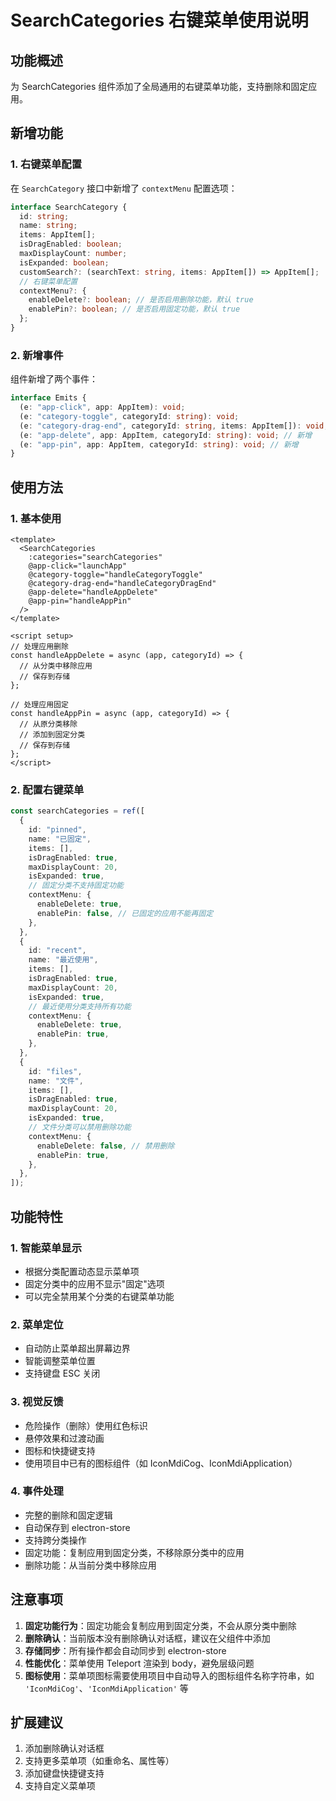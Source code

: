 # SearchCategories 右键菜单使用说明

## 功能概述

为 SearchCategories 组件添加了全局通用的右键菜单功能，支持删除和固定应用。

## 新增功能

### 1. 右键菜单配置

在 `SearchCategory` 接口中新增了 `contextMenu` 配置选项：

```typescript
interface SearchCategory {
  id: string;
  name: string;
  items: AppItem[];
  isDragEnabled: boolean;
  maxDisplayCount: number;
  isExpanded: boolean;
  customSearch?: (searchText: string, items: AppItem[]) => AppItem[];
  // 右键菜单配置
  contextMenu?: {
    enableDelete?: boolean; // 是否启用删除功能，默认 true
    enablePin?: boolean; // 是否启用固定功能，默认 true
  };
}
```

### 2. 新增事件

组件新增了两个事件：

```typescript
interface Emits {
  (e: "app-click", app: AppItem): void;
  (e: "category-toggle", categoryId: string): void;
  (e: "category-drag-end", categoryId: string, items: AppItem[]): void;
  (e: "app-delete", app: AppItem, categoryId: string): void; // 新增
  (e: "app-pin", app: AppItem, categoryId: string): void; // 新增
}
```

## 使用方法

### 1. 基本使用

```vue
<template>
  <SearchCategories
    :categories="searchCategories"
    @app-click="launchApp"
    @category-toggle="handleCategoryToggle"
    @category-drag-end="handleCategoryDragEnd"
    @app-delete="handleAppDelete"
    @app-pin="handleAppPin"
  />
</template>

<script setup>
// 处理应用删除
const handleAppDelete = async (app, categoryId) => {
  // 从分类中移除应用
  // 保存到存储
};

// 处理应用固定
const handleAppPin = async (app, categoryId) => {
  // 从原分类移除
  // 添加到固定分类
  // 保存到存储
};
</script>
```

### 2. 配置右键菜单

```typescript
const searchCategories = ref([
  {
    id: "pinned",
    name: "已固定",
    items: [],
    isDragEnabled: true,
    maxDisplayCount: 20,
    isExpanded: true,
    // 固定分类不支持固定功能
    contextMenu: {
      enableDelete: true,
      enablePin: false, // 已固定的应用不能再固定
    },
  },
  {
    id: "recent",
    name: "最近使用",
    items: [],
    isDragEnabled: true,
    maxDisplayCount: 20,
    isExpanded: true,
    // 最近使用分类支持所有功能
    contextMenu: {
      enableDelete: true,
      enablePin: true,
    },
  },
  {
    id: "files",
    name: "文件",
    items: [],
    isDragEnabled: true,
    maxDisplayCount: 20,
    isExpanded: true,
    // 文件分类可以禁用删除功能
    contextMenu: {
      enableDelete: false, // 禁用删除
      enablePin: true,
    },
  },
]);
```

## 功能特性

### 1. 智能菜单显示

- 根据分类配置动态显示菜单项
- 固定分类中的应用不显示"固定"选项
- 可以完全禁用某个分类的右键菜单功能

### 2. 菜单定位

- 自动防止菜单超出屏幕边界
- 智能调整菜单位置
- 支持键盘 ESC 关闭

### 3. 视觉反馈

- 危险操作（删除）使用红色标识
- 悬停效果和过渡动画
- 图标和快捷键支持
- 使用项目中已有的图标组件（如 IconMdiCog、IconMdiApplication）

### 4. 事件处理

- 完整的删除和固定逻辑
- 自动保存到 electron-store
- 支持跨分类操作
- 固定功能：复制应用到固定分类，不移除原分类中的应用
- 删除功能：从当前分类中移除应用

## 注意事项

1. **固定功能行为**：固定功能会复制应用到固定分类，不会从原分类中删除
2. **删除确认**：当前版本没有删除确认对话框，建议在父组件中添加
3. **存储同步**：所有操作都会自动同步到 electron-store
4. **性能优化**：菜单使用 Teleport 渲染到 body，避免层级问题
5. **图标使用**：菜单项图标需要使用项目中自动导入的图标组件名称字符串，如 `'IconMdiCog'`、`'IconMdiApplication'` 等

## 扩展建议

1. 添加删除确认对话框
2. 支持更多菜单项（如重命名、属性等）
3. 添加键盘快捷键支持
4. 支持自定义菜单项
